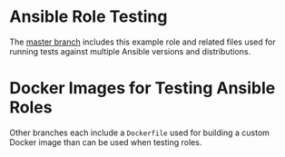 # Ansible Role Testing

The [master branch](/cchurch/ansible-role-testing/tree/master) includes this
example role and related files used for running tests against multiple Ansible
versions and distributions.

# Docker Images for Testing Ansible Roles

Other branches each include a `Dockerfile` used for building a custom Docker
image than can be used when testing roles.
